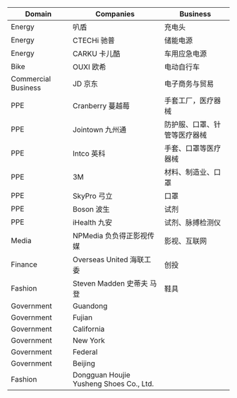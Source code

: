 | Domain | Companies | Business
| --- | --- | --- |
| Energy | 叭盾 | 充电头 |
| Energy | CTECHi 驰普 | 储能电源 |
| Energy | CARKU 卡儿酷 | 车用应急电源 |
| Bike | OUXI 欧希 | 电动自行车 |
| Commercial Business | JD 京东 | 电子商务与贸易 |
| PPE | Cranberry 蔓越莓 | 手套工厂，医疗器械 |
| PPE | Jointown 九州通 | 防护服、口罩、针管等医疗器械 |
| PPE | Intco 英科 | 手套、口罩等医疗器械 |
| PPE | 3M | 材料、制造业、口罩 |
| PPE | SkyPro 弓立 | 口罩 |
| PPE | Boson 波生 | 试剂 |
| PPE | iHealth 九安 | 试剂、脉搏检测仪 |
| Media | NPMedia 负负得正影视传媒 | 影视、互联网 |
| Finance | Overseas United 海联工委 | 创投 |
| Fashion | Steven Madden 史蒂夫 马登| 鞋具 |
| Government | Guandong ||
| Government | Fujian ||
| Government | California ||
| Government | New York ||
| Government | Federal ||
| Government | Beijing ||
| Fashion | Dongguan Houjie Yusheng Shoes Co., Ltd. ||
